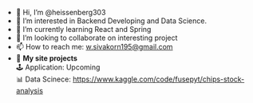 - 👋 Hi, I’m @heissenberg303
- 👀 I’m interested in Backend Developing and Data Science.
- 🌱 I’m currently learning React and Spring
- 💞️ I’m looking to collaborate on interesting project
- 📫 How to reach me: w.sivakorn195@gmail.com
- :gift: **My site projects**  
                         :joystick: Application: Upcoming  
                         :bar_chart: Data Scinece: https://www.kaggle.com/code/fusepyt/chips-stock-analysis

<!---
heissenberg303/heissenberg303 is a ✨ special ✨ repository because its `README.md` (this file) appears on your GitHub profile.
You can click the Preview link to take a look at your changes.
--->
